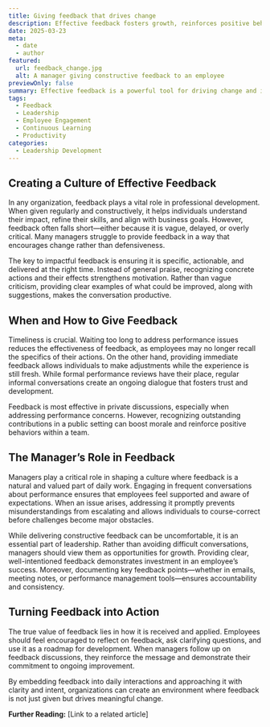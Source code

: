 ```yaml
---
title: Giving feedback that drives change
description: Effective feedback fosters growth, reinforces positive behaviors, and helps align individuals with business goals.
date: 2025-03-23
meta:
  - date
  - author
featured:
  url: feedback_change.jpg
  alt: A manager giving constructive feedback to an employee
previewOnly: false
summary: Effective feedback is a powerful tool for driving change and improving performance when delivered thoughtfully.
tags:
  - Feedback
  - Leadership
  - Employee Engagement
  - Continuous Learning
  - Productivity
categories:
  - Leadership Development
---
```


## Creating a Culture of Effective Feedback

In any organization, feedback plays a vital role in professional development. When given regularly and constructively, it helps individuals understand their impact, refine their skills, and align with business goals. However, feedback often falls short—either because it is vague, delayed, or overly critical. Many managers struggle to provide feedback in a way that encourages change rather than defensiveness.

The key to impactful feedback is ensuring it is specific, actionable, and delivered at the right time. Instead of general praise, recognizing concrete actions and their effects strengthens motivation. Rather than vague criticism, providing clear examples of what could be improved, along with suggestions, makes the conversation productive.

## When and How to Give Feedback

Timeliness is crucial. Waiting too long to address performance issues reduces the effectiveness of feedback, as employees may no longer recall the specifics of their actions. On the other hand, providing immediate feedback allows individuals to make adjustments while the experience is still fresh. While formal performance reviews have their place, regular informal conversations create an ongoing dialogue that fosters trust and development.

Feedback is most effective in private discussions, especially when addressing performance concerns. However, recognizing outstanding contributions in a public setting can boost morale and reinforce positive behaviors within a team.

## The Manager’s Role in Feedback

Managers play a critical role in shaping a culture where feedback is a natural and valued part of daily work. Engaging in frequent conversations about performance ensures that employees feel supported and aware of expectations. When an issue arises, addressing it promptly prevents misunderstandings from escalating and allows individuals to course-correct before challenges become major obstacles.

While delivering constructive feedback can be uncomfortable, it is an essential part of leadership. Rather than avoiding difficult conversations, managers should view them as opportunities for growth. Providing clear, well-intentioned feedback demonstrates investment in an employee’s success. Moreover, documenting key feedback points—whether in emails, meeting notes, or performance management tools—ensures accountability and consistency.

## Turning Feedback into Action

The true value of feedback lies in how it is received and applied. Employees should feel encouraged to reflect on feedback, ask clarifying questions, and use it as a roadmap for development. When managers follow up on feedback discussions, they reinforce the message and demonstrate their commitment to ongoing improvement.

By embedding feedback into daily interactions and approaching it with clarity and intent, organizations can create an environment where feedback is not just given but drives meaningful change.

**Further Reading:** [Link to a related article]
